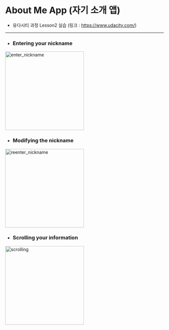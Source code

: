 # About Me App (자기 소개 앱)
  - 유다시티 과정 Lesson2 실습 (링크 : https://www.udacity.com/)

---

* <h3> Entering your nickname </h3>
<img width="250" alt = "enter_nickname" src = "https://user-images.githubusercontent.com/64389362/92574589-409f9980-f2c2-11ea-9352-e7eb462de4b4.gif">
<br>

* <h3> Modifying the nickname </h3>
<img width="250" alt = "reenter_nickname" src = "https://user-images.githubusercontent.com/64389362/92574728-6cbb1a80-f2c2-11ea-83e6-d351303639e4.gif">
<br>

* <h3> Scrolling your information </h3>
<img width="250" alt = "scrolling" src = "https://user-images.githubusercontent.com/64389362/92574890-a55af400-f2c2-11ea-82c6-417fa93569b0.gif">
